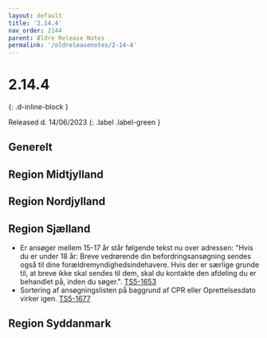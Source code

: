 ```yaml
---
layout: default
title: '2.14.4'
nav_order: 2144
parent: Ældre Release Notes
permalink: '/oldreleasenotes/2-14-4'
---
```


# 2.14.4
{: .d-inline-block }

Released d. 14/06/2023
{: .label .label-green }

## Generelt

## Region Midtjylland

## Region Nordjylland

## Region Sjælland
- Er ansøger mellem 15-17 år står følgende tekst nu over adressen: "Hvis du er under 18 år: Breve vedrørende din befordringsansøgning sendes også til dine forældremyndighedsindehavere. Hvis der er særlige grunde til, at breve ikke skal sendes til dem, skal du kontakte den afdeling du er behandlet på, inden du søger.". [TS5-1653](https://sd.trifork.com/browse/TS5-1653)
- Sortering af ansøgningslisten på baggrund af CPR eller Oprettelsesdato virker igen. [TS5-1677](https://sd.trifork.com/projects/TS5/queues/custom/95/TS5-1677)

## Region Syddanmark
